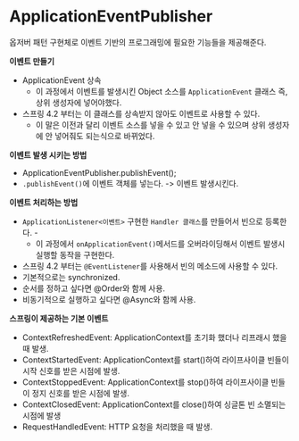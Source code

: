ApplicationEventPublisher
================================      

옵저버 패턴 구현체로 이벤트 기반의 프로그래밍에 필요한 기능들을 제공해준다.   
  
**이벤트 만들기**  
* ApplicationEvent 상속  
  * 이 과정에서 이벤트를 발생시킨 Object 소스를 `ApplicationEvent` 클래스 즉, 상위 생성자에 넣어야했다.       
* 스프링 4.2 부터는 이 클래스를 상속받지 않아도 이벤트로 사용할 수 있다.       
  * 이 말은 이전과 달리 이벤트 소스를 넣을 수 있고 안 넣을 수 있으며 상위 생성자에 안 넣어줘도 되는식으로 바뀌었다.     
             
**이벤트 발생 시키는 방법**       
* ApplicationEventPublisher.publishEvent();           
* `.publishEvent()`에 이벤트 객체를 넣는다. -> 이벤트 발생시킨다.       
     
**이벤트 처리하는 방법**   
* `ApplicationListener<이벤트>` 구현한 `Handler 클래스`를 만들어서 빈으로 등록한다. -   
    * 이 과정에서 `onApplicationEvent()`메서드를 오버라이딩해서 이벤트 발생시 실행할 동작을 구현한다.         
* 스프링 4.2 부터는 `@EventListener`를 사용해서 빈의 메소드에 사용할 수 있다.       
* 기본적으로는 synchronized.       
* 순서를 정하고 싶다면 @Order와 함께 사용.  
* 비동기적으로 실행하고 싶다면 @Async와 함께 사용.   
    
**스프링이 제공하는 기본 이벤트**         
* ContextRefreshedEvent: ApplicationContext를 초기화 했더나 리프래시 했을 때 발생.      
* ContextStartedEvent: ApplicationContext를 start()하여 라이프사이클 빈들이 시작 신호를 받은 시점에 발생.     
* ContextStoppedEvent: ApplicationContext를 stop()하여 라이프사이클 빈들이 정지 신호를 받은 시점에 발생.        
* ContextClosedEvent: ApplicationContext를 close()하여 싱글톤 빈 소멸되는 시점에 발생     
* RequestHandledEvent: HTTP 요청을 처리했을 때 발생.     
